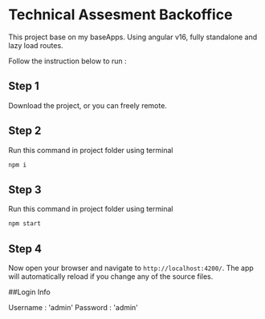# Technical Assesment Backoffice

This project base on my baseApps. Using angular v16, fully standalone and lazy load routes.

Follow the instruction below to run :

## Step 1

Download the project, or you can freely remote.

## Step 2

Run this command in project folder using terminal
```bash
npm i
```

## Step 3

Run this command in project folder using terminal
```bash
npm start
```

## Step 4

Now open your browser and navigate to `http://localhost:4200/`. The app will automatically reload if you change any of the source files. 

##Login Info

Username : 'admin'
Password : 'admin'
